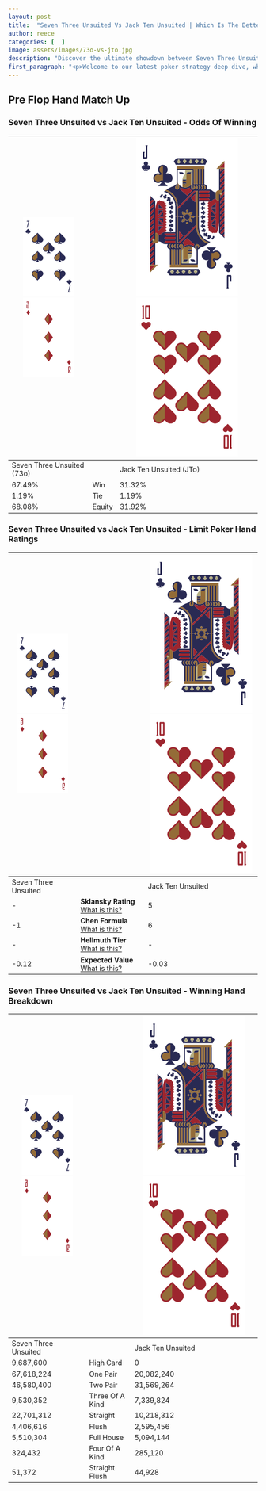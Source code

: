 ```yaml
---
layout: post
title:  "Seven Three Unsuited Vs Jack Ten Unsuited | Which Is The Better Hand In Poker? A Complete Guide"
author: reece
categories: [  ]
image: assets/images/73o-vs-jto.jpg
description: "Discover the ultimate showdown between Seven Three Unsuited and Jack Ten Unsuited in poker! Uncover the odds, strategies, and scenarios where one hand triumphs over the other. Get ready to up your poker game with this thrilling analysis."
first_paragraph: "<p>Welcome to our latest poker strategy deep dive, where we're pitting two distinct hands against each other in a high-stakes showdown: Seven Three Unsuited vs Jack Ten Unsuited.</p><p>In the dynamic world of poker, every decision counts, and knowing which hand holds the upper hand is key to your success at the table.</p><p>In this article, we'll dissect these two hands, explore the scenarios where one dominates the other, and equip you with the knowledge to make strategic choices that can tip the odds in your favor.</p><p>Get ready to unravel the intriguing dynamics of these poker hands and elevate your game to new heights.</p>"
---
```




[comment]: # (sp0)

## Pre Flop Hand Match Up

<div class="table hand-ratings" markdown="1"> 



### Seven Three Unsuited vs Jack Ten Unsuited - Odds Of Winning


    
| ![image info](assets/images/hand1/7.png) ![image info](assets/images/hand1/3o.png) |  | ![image info](assets/images/hand2/J.png) ![image info](assets/images/hand2/To.png) |
| -------- | -------- | -------- |
| Seven Three Unsuited (73o) |  | Jack Ten Unsuited (JTo) |
| 67.49% | Win | 31.32% |
| 1.19% | Tie | 1.19% |
| 68.08% | Equity | 31.92% |




[comment]: # (sp1)



### Seven Three Unsuited vs Jack Ten Unsuited - Limit Poker Hand Ratings


    
| ![image info](assets/images/hand1/7.png) ![image info](assets/images/hand1/3o.png) |  | ![image info](assets/images/hand2/J.png) ![image info](assets/images/hand2/To.png) |
| -------- | -------- | -------- |
| Seven Three Unsuited |  | Jack Ten Unsuited |
| - | **Sklansky Rating** [What is this?](/sklansky-rating-explained) | 5 |
| -1 | **Chen Formula** [What is this?](/chen-formula-explained) | 6 |
| - | **Hellmuth Tier** [What is this?](/Hellmuth-tier-explained) | - |
| -0.12 | **Expected Value** [What is this?](/expected-value-explained) | -0.03 |




[comment]: # (sp2)



### Seven Three Unsuited vs Jack Ten Unsuited - Winning Hand Breakdown


    
| ![image info](assets/images/hand1/7.png) ![image info](assets/images/hand1/3o.png) |  | ![image info](assets/images/hand2/J.png) ![image info](assets/images/hand2/To.png) |
| -------- | -------- | -------- |
| Seven Three Unsuited |  | Jack Ten Unsuited |
| 9,687,600 | High Card | 0 |
| 67,618,224 | One Pair | 20,082,240 |
| 46,580,400 | Two Pair | 31,569,264 |
| 9,530,352 | Three Of A Kind | 7,339,824 |
| 22,701,312 | Straight | 10,218,312 |
| 4,406,616 | Flush | 2,595,456 |
| 5,510,304 | Full House | 5,094,144 |
| 324,432 | Four Of A Kind | 285,120 |
| 51,372 | Straight Flush | 44,928 |




[comment]: # (sp3)



</div>

[comment]: # (sp4)



[comment]: # (sp5)

